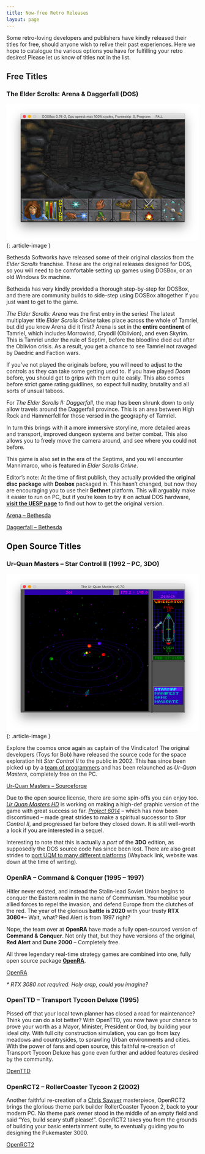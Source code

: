 ```yaml
---
title: Now-free Retro Releases
layout: page
---
```


Some retro-loving developers and publishers have kindly released their titles for free, should anyone wish to relive their past experiences. Here we hope to catalogue the various options you have for fulfilling your retro desires! Please let us know of titles not in the list.

## Free Titles

### The Elder Scrolls: Arena & Daggerfall (DOS)

![](/assets/img/Screenshot-2018-12-08-at-00.41.39.webp)
{: .article-image }

Bethesda Softworks have released some of their original classics from the _Elder Scrolls_ franchise. These are the original releases designed for DOS, so you will need to be comfortable setting up games using DOSBox, or an old Windows 9x machine.

Bethesda has very kindly provided a thorough step-by-step for DOSBox, and there are community builds to side-step using DOSBox altogether if you just want to get to the game.

_The Elder Scrolls: Arena_ was the first entry in the series! The latest multiplayer title _Elder Scrolls Online_ takes place across the whole of Tamriel, but did you know Arena did it first? Arena is set in the **entire continent** of Tamriel, which includes Morrowind, Cryodil (Oblivion), and even Skyrim. This is Tamriel under the rule of Septim, before the bloodline died out after the Oblivion crisis. As a result, you get a chance to see Tamriel not ravaged by Daedric and Faction wars.

If you’ve not played the originals before, you will need to adjust to the controls as they can take some getting used to. If you have played _Doom_ before, you should get to grips with them quite easily. This also comes before strict game rating guidlines, so expect full nudity, brutality and all sorts of unsual taboos.

For _The Elder Scrolls II: Daggerfall_, the map has been shrunk down to only allow travels around the Daggerfall province. This is an area between High Rock and Hammerfell for those versed in the geography of Tamriel.

In turn this brings with it a more immersive storyline, more detailed areas and transport, improved dungeon systems and better combat. This also allows you to freely move the camera around, and see where you could not before.

This game is also set in the era of the Septims, and you will encounter Mannimarco, who is featured in _Elder Scrolls Online_.  

Editor’s note: At the time of first publish, they actually provided the o**riginal disc package** with **Dosbox** packaged in. This hasn’t changed, but now they are encouraging you to use their **Bethnet** platform. This will arguably make it easier to run on PC, but if you’re keen to try it on actual DOS hardware, **[visit the UESP page](https://en.uesp.net/wiki/Daggerfall:Files)** to find out how to get the original version.

<div class="text-center">
	<p class="rt-button"><a href="https://elderscrolls.bethesda.net/en/arena">Arena – Bethesda</a></p>
	<p class="rt-button"><a href="https://elderscrolls.bethesda.net/en/daggerfall">Daggerfall – Bethesda</a></p>
</div>

## Open Source Titles

### Ur-Quan Masters – Star Control II (1992 – PC, 3DO)

![](/assets/img/Screenshot-2018-12-07-at-22.54.47.webp)
{: .article-image }

Explore the cosmos once again as captain of the Vindicator! The original developers (Toys for Bob) have released the source code for the space exploration hit _Star Control II_ to the public in 2002. This has since been picked up by a [team of programmers](http://sc2.sourceforge.net/team.php) and has been relaunched as _Ur-Quan Masters_, completely free on the PC.

<div class="text-center">
	<p class="rt-button"><a href="http://sc2.sourceforge.net/">Ur-Quan Masters – Sourceforge</a></p>
</div>

Due to the open source license, there are some spin-offs you can enjoy too. _[Ur Quan Masters HD](https://sourceforge.net/projects/urquanmastershd/)_ [](https://sourceforge.net/projects/urquanmastershd/) is working on making a high-def graphic version of the game with great success so far. _[Project 6014](https://code.google.com/archive/p/project6014/)_ – which has now been discontinued – made great strides to make a spiritual successor to _Star Control II_, and progressed far before they closed down. It is still well-worth a look if you are interested in a sequel.

Interesting to note that this is actually a _port_ of the **3DO** edition, as supposedly the DOS source code has since been lost. There are also great strides to [port UQM to many different platforms](https://web.archive.org/web/20181116225136/http://wiki.uqm.stack.nl/The_Ur-Quan_Masters) (Wayback link, website was down at the time of writing).

### OpenRA – Command & Conquer (1995 – 1997)

Hitler never existed, and instead the Stalin-lead Soviet Union begins to conquer the Eastern realm in the name of Communism. You mobilse your allied forces to repel the invasion, and defend Europe from the clutches of the red. The year of the glorious **battle is 2020** with your trusty **RTX 3080\***– Wait, what? Red Alert is from 1997 right?

Nope, the team over at **OpenRA** have made a fully open-sourced version of **Command & Conquer**. Not only that, but they have versions of the original, **Red Alert** and **Dune 2000** – Completely free.

All three legendary real-time strategy games are combined into one, fully open source package **[OpenRA](https://www.openra.net/)**.

<div class="text-center">
	<p class="rt-button"><a href="https://www.openra.net/">OpenRA</a></p>
</div>

_\* RTX 3080 not required. Holy crap, could you imagine?_

### OpenTTD – Transport Tycoon Deluxe (1995)

Pissed off that your local town planner has closed a road for maintenance? Think you can do a lot better? With OpenTTD, you now have your chance to prove your worth as a Mayor, Minister, President or God, by building your ideal city. With full city construction simulation, you can go from lazy meadows and countrysides, to sprawling Urban environments and cities. With the power of fans and open source, this faithful re-creation of Transport Tycoon Deluxe has gone even further and added features desired by the community.

<div class="text-center">
	<p class="rt-button"><a href="https://www.openttd.org/">OpenTTD</a></p>
</div>

### OpenRCT2 – RollerCoaster Tycoon 2 (2002)

Another faithful re-creation of a [Chris Sawyer](http://www.chrissawyergames.com/) masterpiece, OpenRCT2 brings the glorious theme park builder RollerCoaster Tycoon 2, back to your modern PC. No theme park owner stood in the middle of an empty field and said “Yes, build scary stuff please!”. OpenRCT2 takes you from the grounds of building your basic entertainment suite, to eventually guiding you to designing the Pukemaster 3000.

<div class="text-center">
	<p class="rt-button"><a href="https://openrct2.io/">OpenRCT2</a></p>
</div>
